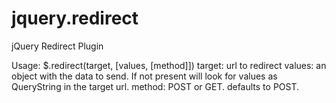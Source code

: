 # jquery.redirect
jQuery Redirect Plugin

Usage:
$.redirect(target, [values, [method]])
target: url to redirect
values: an object with the data to send. If not present will look for values as QueryString in the target url.
method: POST or GET. defaults to POST. 
